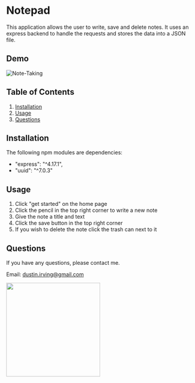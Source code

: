 # Notepad

This application allows the user to write, save and delete notes. It uses an express backend to handle the requests and stores the data into a JSON file.

## Demo

![Note-Taking](gifs-images/notes.gif)

## Table of Contents

1. [Installation](#Installation)
2. [Usage](#Usage)
3. [Questions](#Questions)

## Installation

The following npm modules are dependencies:

- "express": "^4.17.1",
- "uuid": "^7.0.3"

## Usage

1. Click "get started" on the home page
2. Click the pencil in the top right corner to write a new note
3. Give the note a title and text
4. Click the save button in the top right corner
5. If you wish to delete the note click the trash can next to it

## Questions

If you have any questions, please contact me.

Email: dustin.irving@gmail.com

<img src="https://avatars3.githubusercontent.com/u/53638843?v=4" width="250" />

